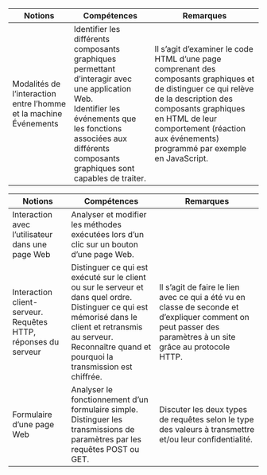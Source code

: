 |Notions|Compétences|Remarques|
|--|--|--|
Modalités de l’interaction entre l’homme et la machine <br> Événements | Identifier les différents composants graphiques permettant d’interagir avec une application Web.<br>Identifier les événements que les fonctions associées aux différents composants graphiques sont capables de traiter. | Il s’agit d’examiner le code HTML d’une page comprenant des composants graphiques et de distinguer ce qui relève de la description des composants graphiques en HTML de leur comportement (réaction aux événements) programmé par exemple en JavaScript.





|Notions|Compétences|Remarques|
|--|--|--|
Interaction avec l’utilisateur dans une page Web | Analyser et modifier les méthodes exécutées lors d’un clic sur un bouton d’une page Web.
Interaction client-serveur.<br>Requêtes HTTP, réponses du serveur | Distinguer ce qui est exécuté sur le client ou sur le serveur et dans quel ordre.<br> Distinguer ce qui est mémorisé dans le client et retransmis au serveur.<br> Reconnaître quand et pourquoi la transmission est chiffrée.| Il s’agit de faire le lien avec ce qui a été vu en classe de seconde et d’expliquer comment on peut passer des paramètres à un site grâce au protocole HTTP.
Formulaire d’une page Web | Analyser le fonctionnement d’un formulaire simple.<br>Distinguer les transmissions de paramètres par les requêtes POST ou GET.|Discuter les deux types de requêtes selon le type des valeurs à transmettre et/ou leur confidentialité.